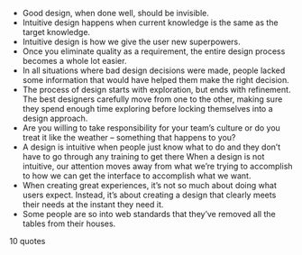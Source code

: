  - Good design, when done well, should be invisible.
 - Intuitive design happens when current knowledge is the same as the target knowledge.
 - Intuitive design is how we give the user new superpowers.
 - Once you eliminate quality as a requirement, the entire design process becomes a whole lot easier.
 - In all situations where bad design decisions were made, people lacked some information that would have helped them make the right decision.
 - The process of design starts with exploration, but ends with refinement. The best designers carefully move from one to the other, making sure they spend enough time exploring before locking themselves into a design approach.
 - Are you willing to take responsibility for your team’s culture or do you treat it like the weather – something that happens to you?
 - A design is intuitive when people just know what to do and they don’t have to go through any training to get there When a design is not intuitive, our attention moves away from what we’re trying to accomplish to how we can get the interface to accomplish what we want.
 - When creating great experiences, it’s not so much about doing what users expect. Instead, it’s about creating a design that clearly meets their needs at the instant they need it.
 - Some people are so into web standards that they’ve removed all the tables from their houses.

10 quotes